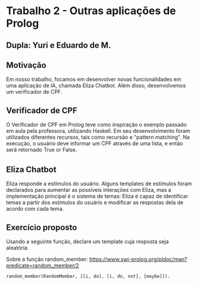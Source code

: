 # Trabalho 2 - Outras aplicações de Prolog

## Dupla: Yuri e Eduardo de M.

## Motivação

Em nosso trabalho, focamos em desenvolver novas funcionalidades em uma aplicação de IA, chamada Eliza Chatbot. Além disso, desenvolvemos um verificador de CPF.

## Verificador de CPF
O Verificador de CPF em Prolog teve como inspiração o exemplo passado em aula pela professora, utilizando Haskell. Em seu desenvolvimento foram utilizados diferentes recursos, tais como recursão e "pattern matching". Na execução, o usuário deve informar um CPF através de uma lista, e então será retornado True or False.

###### 

## Eliza Chatbot

Eliza responde a estímulos do usuário. Alguns templates de estímulos foram declarados para aumentar as possíveis interações com Eliza, mas a implementação principal é o sistema de temas: Eliza é capaz de identificar temas a partir dos estímulos do usuário e modificar as respostas dela de acordo com cada tema.

## Exercício proposto

Usando a seguinte função, declare um template cuja resposta seja aleatória.

Sobre a função random_member: https://www.swi-prolog.org/pldoc/man?predicate=random_member/2
```
random_member(RandomMember, [[i, do], [i, do, not], [maybe]]).
```
